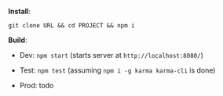 **Install**:

```git clone URL && cd PROJECT && npm i```

**Build**:

- Dev: ```npm start``` (starts server at ```http://localhost:8080/```)

- Test: ```npm test``` (assuming ```npm i -g karma karma-cli``` is done)

- Prod: todo
